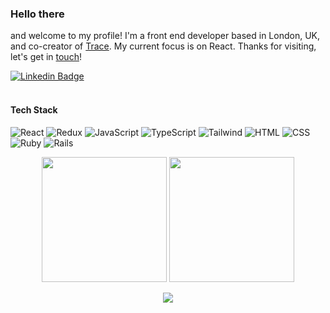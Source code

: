 ### Hello there

and welcome to my profile! I'm a front end developer based in London, UK, and co-creator of [Trace](http://www.playtracewith.me/). My current focus is on React. Thanks for visiting, let's get in [touch](https://www.linkedin.com/in/adrianhards/)!

[![Linkedin Badge](https://img.shields.io/badge/-adrianHards-3A76F0?style=flat&logo=Linkedin&logoColor=white&link=https://www.linkedin.com/in/jlim/)](https://www.linkedin.com/in/adrianhards/)
<br>
<br>

#### Tech Stack
![React](https://img.shields.io/badge/-React-grey?style=for-the-badge&logo=react&logoColor=white&labelColor=3A76F0)
![Redux](https://img.shields.io/badge/-Redux-grey?style=for-the-badge&logo=redux&logoColor=white&labelColor=3A76F0)
![JavaScript](https://img.shields.io/badge/-JavaScript-grey?style=for-the-badge&logo=javascript&logoColor=white&labelColor=3A76F0)
![TypeScript](https://img.shields.io/badge/-TypeScript-grey?style=for-the-badge&logo=typescript&logoColor=white&labelColor=3A76F0)
![Tailwind](https://img.shields.io/badge/-Tailwind-grey?style=for-the-badge&logo=tailwindcss&logoColor=white&labelColor=3A76F0)
![HTML](https://img.shields.io/badge/-HTML-grey?style=for-the-badge&logo=html5&logoColor=white&labelColor=3A76F0)
![CSS](https://img.shields.io/badge/-CSS-grey?style=for-the-badge&logo=css3&logoColor=white&labelColor=3A76F0)
![Ruby](https://img.shields.io/badge/-Ruby-grey?style=for-the-badge&logo=ruby&logoColor=white&labelColor=3A76F0)
![Rails](https://img.shields.io/badge/-Rails-grey?style=for-the-badge&logo=ruby-on-rails&logoColor=white&labelColor=3A76F0)
<!-- ![Heroku](https://img.shields.io/badge/-Heroku-grey?style=for-the-badge&logo=heroku&logoColor=white&labelColor=3A76F0) -->
<!-- ![R](https://img.shields.io/badge/-R-grey?style=for-the-badge&logo=r&logoColor=white&labelColor=3A76F0) -->
<!-- ![git](https://img.shields.io/badge/-git-grey?style=for-the-badge&logo=git&logoColor=white&labelColor=3A76F0) -->

<!-- link to icons: https://github.com/Ileriayo/markdown-badges -->

<div align="center">
<img src="https://github-readme-stats.vercel.app/api/top-langs/?username=adrianhards&theme=radical&title_color=3A76F0&text_color=fff" height="200">
  <img src="https://github-readme-stats.vercel.app/api?username=adrianhards&show_icons=true&theme=radical&title_color=3A76F0&text_color=fff&icon_color=3A76F0" height="200">
</div>

<p align="center">
  <img src="https://visitor-badge.laobi.icu/badge?page_id=adrianhards" id="counter">
</p>


